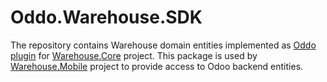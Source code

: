 # Oddo.Warehouse.SDK

The repository contains Warehouse domain entities implemented as [Oddo plugin](https://github.com/patricoos/PortaCapena.OdooJsonRpcClient) for [Warehouse.Core](https://github.com/souly84/Warehouse.Core) project.
This package is used by [Warehouse.Mobile](https://github.com/souly84/Warehouse.Mobile) project to provide access to Odoo backend entities.


